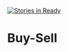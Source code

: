 [![Stories in Ready](https://badge.waffle.io/PeterBoss/Buy-Sell.png?label=ready&title=Ready)](https://waffle.io/PeterBoss/Buy-Sell)
# Buy-Sell